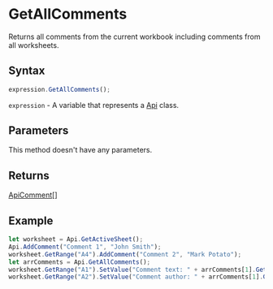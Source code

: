 # GetAllComments

Returns all comments from the current workbook including comments from all worksheets.

## Syntax

```javascript
expression.GetAllComments();
```

`expression` - A variable that represents a [Api](../Api.md) class.

## Parameters

This method doesn't have any parameters.

## Returns

[ApiComment](../../ApiComment/ApiComment.md)[]

## Example



```javascript editor-
let worksheet = Api.GetActiveSheet();
Api.AddComment("Comment 1", "John Smith");
worksheet.GetRange("A4").AddComment("Comment 2", "Mark Potato");
let arrComments = Api.GetAllComments();
worksheet.GetRange("A1").SetValue("Comment text: " + arrComments[1].GetText());
worksheet.GetRange("A2").SetValue("Comment author: " + arrComments[1].GetAuthorName());
```
